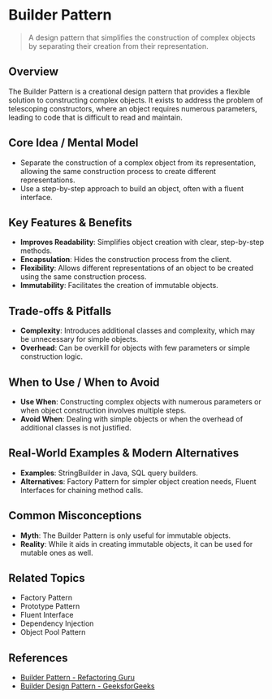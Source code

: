 # Builder Pattern

> A design pattern that simplifies the construction of complex objects by separating their creation from their representation.

## Overview
The Builder Pattern is a creational design pattern that provides a flexible solution to constructing complex objects. It exists to address the problem of telescoping constructors, where an object requires numerous parameters, leading to code that is difficult to read and maintain.

## Core Idea / Mental Model
- Separate the construction of a complex object from its representation, allowing the same construction process to create different representations.
- Use a step-by-step approach to build an object, often with a fluent interface.

## Key Features & Benefits
- **Improves Readability**: Simplifies object creation with clear, step-by-step methods.
- **Encapsulation**: Hides the construction process from the client.
- **Flexibility**: Allows different representations of an object to be created using the same construction process.
- **Immutability**: Facilitates the creation of immutable objects.

## Trade-offs & Pitfalls
- **Complexity**: Introduces additional classes and complexity, which may be unnecessary for simple objects.
- **Overhead**: Can be overkill for objects with few parameters or simple construction logic.

## When to Use / When to Avoid
- **Use When**: Constructing complex objects with numerous parameters or when object construction involves multiple steps.
- **Avoid When**: Dealing with simple objects or when the overhead of additional classes is not justified.

## Real-World Examples & Modern Alternatives
- **Examples**: StringBuilder in Java, SQL query builders.
- **Alternatives**: Factory Pattern for simpler object creation needs, Fluent Interfaces for chaining method calls.

## Common Misconceptions
- **Myth**: The Builder Pattern is only useful for immutable objects.
- **Reality**: While it aids in creating immutable objects, it can be used for mutable ones as well.

## Related Topics
- Factory Pattern
- Prototype Pattern
- Fluent Interface
- Dependency Injection
- Object Pool Pattern

## References
- [Builder Pattern - Refactoring Guru](https://refactoring.guru/design-patterns/builder)  
- [Builder Design Pattern - GeeksforGeeks](https://www.geeksforgeeks.org/builder-design-pattern/)